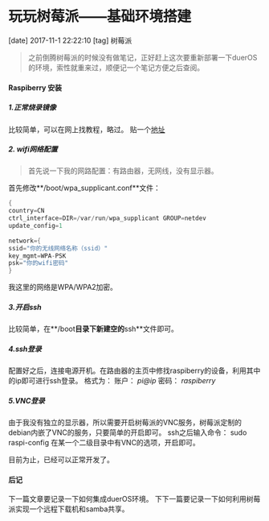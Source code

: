 # 玩玩树莓派——基础环境搭建 
[date] 2017-11-1 22:22:10
[tag] 树莓派

> 之前倒腾树莓派的时候没有做笔记，正好赶上这次要重新部署一下duerOS的环境，索性就重来过，顺便记一个笔记方便之后查阅。

#### Raspiberry 安装

##### 1.正常烧录镜像
比较简单，可以在网上找教程，略过。
贴一个[地址](https://sspai.com/post/37356)
##### 2. wifi网络配置
> 首先说一下我的网路配置：有路由器，无网线，没有显示器。

首先修改**/boot/wpa_supplicant.conf**文件：
```c
{
country=CN
ctrl_interface=DIR=/var/run/wpa_supplicant GROUP=netdev
update_config=1
 
network={
ssid="你的无线网络名称（ssid）"
key_mgmt=WPA-PSK
psk="你的wifi密码"
}
```

我这里的网络是WPA/WPA2加密。


##### 3.开启ssh
比较简单，在**/boot**目录下新建空的**ssh**文件即可。

##### 4.ssh登录
配置好之后，连接电源开机。在路由器的主页中修找raspiberry的设备，利用其中的ip即可进行ssh登录。
格式为：
账户： *pi@ip*
密码： *raspiberry*

##### 5.VNC登录
由于我没有独立的显示器，所以需要开启树莓派的VNC服务，树莓派定制的debian内嵌了VNC的服务，只要简单的开启即可。
ssh之后输入命令：
sudo raspi-config
在某一个二级目录中有VNC的选项，开启即可。

目前为止，已经可以正常开发了。

#### 后记
下一篇文章要记录一下如何集成duerOS环境。
下下一篇要记录一下如何利用树莓派实现一个远程下载机和samba共享。

